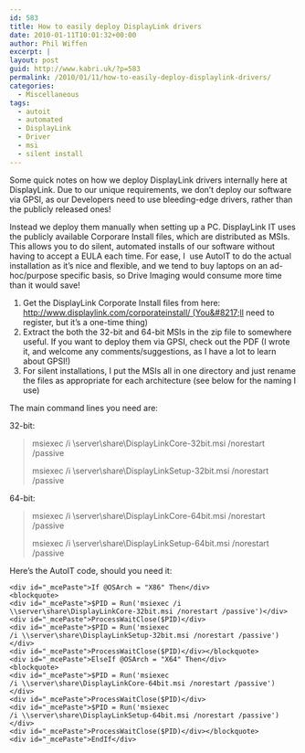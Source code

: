```yaml
---
id: 583
title: How to easily deploy DisplayLink drivers
date: 2010-01-11T10:01:32+00:00
author: Phil Wiffen
excerpt: |
layout: post
guid: http://www.kabri.uk/?p=583
permalink: /2010/01/11/how-to-easily-deploy-displaylink-drivers/
categories:
  - Miscellaneous
tags:
  - autoit
  - automated
  - DisplayLink
  - Driver
  - msi
  - silent install
---
```

Some quick notes on how we deploy DisplayLink drivers internally here at DisplayLink. Due to our unique requirements, we don&#8217;t deploy our software via GPSI, as our Developers need to use bleeding-edge drivers, rather than the publicly released ones!

Instead we deploy them manually when setting up a PC. DisplayLink IT uses the publicly available Corporare Install files, which are distributed as MSIs. This allows you to do silent, automated installs of our software without having to accept a EULA each time. For ease, I  use AutoIT to do the actual installation as it&#8217;s nice and flexible, and we tend to buy laptops on an ad-hoc/purpose specific basis, so Drive Imaging would consume more time than it would save!

  1. Get the DisplayLink Corporate Install files from here: http://www.displaylink.com/corporateinstall/ (You&#8217;ll need to register, but it&#8217;s a one-time thing)
  2. Extract the both the 32-bit and 64-bit MSIs in the zip file to somewhere useful. If you want to deploy them via GPSI, check out the PDF (I wrote it, and welcome any comments/suggestions, as I have a lot to learn about GPSI!)
  3. For silent installations, I put the MSIs all in one directory and just rename the files as appropriate for each architecture (see below for the naming I use)

The main command lines you need are:

32-bit:

> msiexec /i \\server\share\DisplayLinkCore-32bit.msi /norestart /passive
> 
> msiexec /i \\server\share\DisplayLinkSetup-32bit.msi /norestart /passive

64-bit:

> msiexec /i \\server\share\DisplayLinkCore-64bit.msi /norestart /passive
> 
> msiexec /i \\server\share\DisplayLinkSetup-64bit.msi /norestart /passive

Here&#8217;s the AutoIT code, should you need it:

    
    <div id="_mcePaste">If @OSArch = "X86" Then</div>
    <blockquote>
    <div id="_mcePaste">$PID = Run('msiexec /i \\server\share\DisplayLinkCore-32bit.msi /norestart /passive')</div>
    <div id="_mcePaste">ProcessWaitClose($PID)</div>
    <div id="_mcePaste">$PID = Run('msiexec /i \\server\share\DisplayLinkSetup-32bit.msi /norestart /passive')</div>
    <div id="_mcePaste">ProcessWaitClose($PID)</div></blockquote>
    <div id="_mcePaste">ElseIf @OSArch = "X64" Then</div>
    <blockquote>
    <div id="_mcePaste">$PID = Run('msiexec /i \\server\share\DisplayLinkCore-64bit.msi /norestart /passive')</div>
    <div id="_mcePaste">ProcessWaitClose($PID)</div>
    <div id="_mcePaste">$PID = Run('msiexec /i \\server\share\DisplayLinkSetup-64bit.msi /norestart /passive')</div>
    <div id="_mcePaste">ProcessWaitClose($PID)</div></blockquote>
    <div id="_mcePaste">EndIf</div>